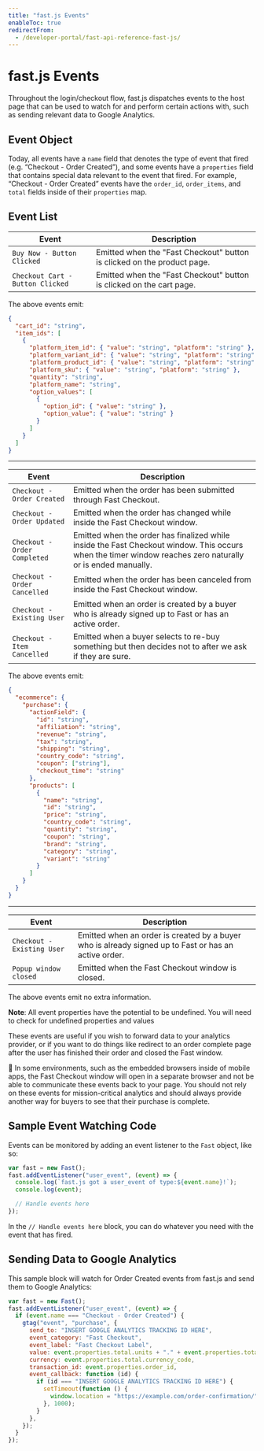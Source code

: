 ```yaml
---
title: "fast.js Events"
enableToc: true
redirectFrom:
  - /developer-portal/fast-api-reference-fast-js/
---
```


# fast.js Events

Throughout the login/checkout flow, fast.js dispatches events to the host page that can be used to watch for and perform certain actions with, such as sending relevant data to Google Analytics.

## Event Object

Today, all events have a `name` field that denotes the type of event that fired (e.g. “Checkout - Order Created”), and some events have a `properties` field that contains special data relevant to the event that fired. For example, “Checkout - Order Created” events have the `order_id`, `order_items`, and `total` fields inside of their `properties` map.

## Event List

| Event                            | Description                                                             |
| -------------------------------- | ----------------------------------------------------------------------- |
| `Buy Now - Button Clicked`       | Emitted when the "Fast Checkout" button is clicked on the product page. |
| `Checkout Cart - Button Clicked` | Emitted when the "Fast Checkout" button is clicked on the cart page.    |

The above events emit:

```json
{
  "cart_id": "string",
  "item_ids": [
    {
      "platform_item_id": { "value": "string", "platform": "string" },
      "platform_variant_id": { "value": "string", "platform": "string" },
      "platform_product_id": { "value": "string", "platform": "string" },
      "platform_sku": { "value": "string", "platform": "string" },
      "quantity": "string",
      "platform_name": "string",
      "option_values": [
        {
          "option_id": { "value": "string" },
          "option_value": { "value": "string" }
        }
      ]
    }
  ]
}
```

---

| Event                        | Description                                                                                                                                                |
| ---------------------------- | ---------------------------------------------------------------------------------------------------------------------------------------------------------- |
| `Checkout - Order Created`   | Emitted when the order has been submitted through Fast Checkout.                                                                                           |
| `Checkout - Order Updated`   | Emitted when the order has changed while inside the Fast Checkout window.                                                                                  |
| `Checkout - Order Completed` | Emitted when the order has finalized while inside the Fast Checkout window. This occurs when the timer window reaches zero naturally or is ended manually. |
| `Checkout - Order Cancelled` | Emitted when the order has been canceled from inside the Fast Checkout window.                                                                             |
| `Checkout - Existing User`   | Emitted when an order is created by a buyer who is already signed up to Fast or has an active order.                                                       |
| `Checkout - Item Cancelled`  | Emitted when a buyer selects to re-buy something but then decides not to after we ask if they are sure.                                                    |

The above events emit:

```json
{
  "ecommerce": {
    "purchase": {
      "actionField": {
        "id": "string",
        "affiliation": "string",
        "revenue": "string",
        "tax": "string",
        "shipping": "string",
        "country_code": "string",
        "coupon": ["string"],
        "checkout_time": "string"
      },
      "products": [
        {
          "name": "string",
          "id": "string",
          "price": "string",
          "country_code": "string",
          "quantity": "string",
          "coupon": "string",
          "brand": "string",
          "category": "string",
          "variant": "string"
        }
      ]
    }
  }
}
```

---

| Event                      | Description                                                                                          |
| -------------------------- | ---------------------------------------------------------------------------------------------------- |
| `Checkout - Existing User` | Emitted when an order is created by a buyer who is already signed up to Fast or has an active order. |
| `Popup window closed`      | Emitted when the Fast Checkout window is closed.                                                     |

The above events emit no extra information.

**Note**: All event properties have the potential to be undefined. You will need to check for undefined properties and values

These events are useful if you wish to forward data to your analytics provider, or if you want to do things like redirect to an order complete page after the user has finished their order and closed the Fast window.

🚨 In some environments, such as the embedded browsers inside of mobile apps, the Fast Checkout window will open in a separate browser and not be able to communicate these events back to your page. You should not rely on these events for mission-critical analytics and should always provide another way for buyers to see that their purchase is complete.

## Sample Event Watching Code

Events can be monitored by adding an event listener to the `Fast` object, like so:

```jsx
var fast = new Fast();
fast.addEventListener("user_event", (event) => {
  console.log(`fast.js got a user_event of type:${event.name}!`);
  console.log(event);

  // Handle events here
});
```

In the `// Handle events here` block, you can do whatever you need with the event that has fired.

## Sending Data to Google Analytics

This sample block will watch for Order Created events from fast.js and send them to Google Analytics:

```jsx
var fast = new Fast();
fast.addEventListener("user_event", (event) => {
  if (event.name === "Checkout - Order Created") {
    gtag("event", "purchase", {
      send_to: "INSERT GOOGLE ANALYTICS TRACKING ID HERE",
      event_category: "Fast Checkout",
      event_label: "Fast Checkout Label",
      value: event.properties.total.units + "." + event.properties.total.nanos,
      currency: event.properties.total.currency_code,
      transaction_id: event.properties.order_id,
      event_callback: function (id) {
        if (id === "INSERT GOOGLE ANALYTICS TRACKING ID HERE") {
          setTimeout(function () {
            window.location = "https://example.com/order-confirmation/";
          }, 1000);
        }
      },
    });
  }
});
```
